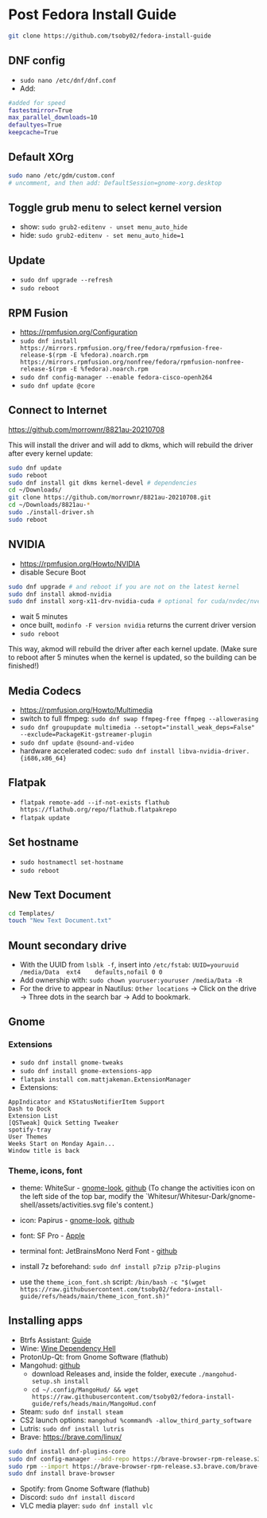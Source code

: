 # Post Fedora Install Guide
```sh
git clone https://github.com/tsoby02/fedora-install-guide
```

## DNF config
- `sudo nano /etc/dnf/dnf.conf`
- Add:
```sh
#added for speed
fastestmirror=True
max_parallel_downloads=10
defaultyes=True
keepcache=True
```

## Default XOrg
```sh
sudo nano /etc/gdm/custom.conf
# uncomment, and then add: DefaultSession=gnome-xorg.desktop
```

## Toggle grub menu to select kernel version
- show: `sudo grub2-editenv - unset menu_auto_hide`
- hide: `sudo grub2-editenv - set menu_auto_hide=1`

## Update
- `sudo dnf upgrade --refresh`
- `sudo reboot`

## RPM Fusion
- https://rpmfusion.org/Configuration
- `sudo dnf install https://mirrors.rpmfusion.org/free/fedora/rpmfusion-free-release-$(rpm -E %fedora).noarch.rpm https://mirrors.rpmfusion.org/nonfree/fedora/rpmfusion-nonfree-release-$(rpm -E %fedora).noarch.rpm`
- `sudo dnf config-manager --enable fedora-cisco-openh264`
- `sudo dnf update @core`

## Connect to Internet
https://github.com/morrownr/8821au-20210708

This will install the driver and will add to dkms, which will rebuild the driver after every kernel update:
```sh
sudo dnf update
sudo reboot
sudo dnf install git dkms kernel-devel # dependencies
cd ~/Downloads/
git clone https://github.com/morrownr/8821au-20210708.git
cd ~/Downloads/8821au-*
sudo ./install-driver.sh
sudo reboot
```

## NVIDIA
- https://rpmfusion.org/Howto/NVIDIA
- disable Secure Boot
```sh
sudo dnf upgrade # and reboot if you are not on the latest kernel
sudo dnf install akmod-nvidia
sudo dnf install xorg-x11-drv-nvidia-cuda # optional for cuda/nvdec/nvenc support
```
- wait 5 minutes
- once built, `modinfo -F version nvidia` returns the current driver version
- `sudo reboot`

This way, akmod will rebuild the driver after each kernel update. (Make sure to reboot after 5 minutes when the kernel is updated, so the building can be finished!)

## Media Codecs
- https://rpmfusion.org/Howto/Multimedia
- switch to full ffmpeg: `sudo dnf swap ffmpeg-free ffmpeg --allowerasing`
- `sudo dnf groupupdate multimedia --setopt="install_weak_deps=False" --exclude=PackageKit-gstreamer-plugin`
- `sudo dnf update @sound-and-video`
- hardware accelerated codec: `sudo dnf install libva-nvidia-driver.{i686,x86_64}`

## Flatpak
- `flatpak remote-add --if-not-exists flathub https://flathub.org/repo/flathub.flatpakrepo`
- `flatpak update`

## Set hostname
- `sudo hostnamectl set-hostname`
- `sudo reboot`

## New Text Document
```sh
cd Templates/
touch "New Text Document.txt"
```

## Mount secondary drive
- With the UUID from `lsblk -f`, insert into `/etc/fstab`:
`UUID=youruuid /media/Data  ext4    defaults,nofail 0 0`
- Add ownership with:
`sudo chown youruser:youruser /media/Data -R`
- For the drive to appear in Nautilus: `Other locations` -> Click on the drive -> Three dots in the search bar -> Add to bookmark.

## Gnome

### Extensions
- `sudo dnf install gnome-tweaks`
- `sudo dnf install gnome-extensions-app`
- `flatpak install com.mattjakeman.ExtensionManager`
- Extensions:
```
AppIndicator and KStatusNotifierItem Support
Dash to Dock
Extension List
[QSTweak] Quick Setting Tweaker
spotify-tray
User Themes
Weeks Start on Monday Again...
Window title is back
```

### Theme, icons, font
- theme: WhiteSur - [gnome-look](https://www.gnome-look.org/p/1403328), [github](https://github.com/vinceliuice/WhiteSur-gtk-theme) (To change the activities icon on the left side of the top bar, modify the `Whitesur/Whitesur-Dark/gnome-shell/assets/activities.svg file's content.)
- icon: Papirus - [gnome-look](https://www.gnome-look.org/p/1166289), [github](https://github.com/PapirusDevelopmentTeam/papirus-icon-theme/)
- font: SF Pro - [Apple](https://developer.apple.com/fonts/)
- terminal font: JetBrainsMono Nerd Font - [github](https://github.com/JetBrains/JetBrainsMono)

- install 7z beforehand: `sudo dnf install p7zip p7zip-plugins`
- use the `theme_icon_font.sh` script: `/bin/bash -c "$(wget https://raw.githubusercontent.com/tsoby02/fedora-install-guide/refs/heads/main/theme_icon_font.sh)"`

## Installing apps
- Btrfs Assistant: [Guide](https://knowledgebase.frame.work/en_us/fedora-system-restore-root-snapshots-using-btrfs-assistant-rkHNxajS3)
- Wine: [Wine Dependency Hell](https://www.gloriouseggroll.tv/how-to-get-out-of-wine-dependency-hell/)
- ProtonUp-Qt: from Gnome Software (flathub)
- Mangohud: [github](https://github.com/flightlessmango/MangoHud?tab=readme-ov-file#installation---pre-packaged-binaries)
    - download Releases and, inside the folder, execute `./mangohud-setup.sh install`
    - `cd ~/.config/MangoHud/ && wget https://raw.githubusercontent.com/tsoby02/fedora-install-guide/refs/heads/main/MangoHud.conf`
- Steam: `sudo dnf install steam`
- CS2 launch options: `mangohud %command% -allow_third_party_software` 
- Lutris: `sudo dnf install lutris`
- Brave: https://brave.com/linux/
```sh
sudo dnf install dnf-plugins-core
sudo dnf config-manager --add-repo https://brave-browser-rpm-release.s3.brave.com/brave-browser.repo
sudo rpm --import https://brave-browser-rpm-release.s3.brave.com/brave-core.asc
sudo dnf install brave-browser
```
- Spotify: from Gnome Software (flathub)
- Discord: `sudo dnf install discord`
- VLC media player: `sudo dnf install vlc`
